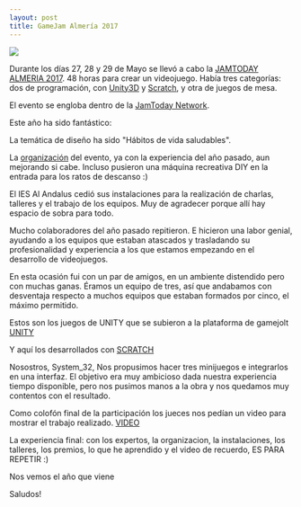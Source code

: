 ```yaml
---
layout: post
title: GameJam Almería 2017
---
```




![](http://www.jamtodayalmeria.com/wp-content/uploads/2015/06/cabecera-1.png)

Durante los días 27, 28 y 29 de Mayo se llevó a cabo la [JAMTODAY ALMERIA 2017](http://www.jamtodayalmeria.com/).
48 horas para crear un videojuego.
Había tres categorías: dos de programación, con [Unity3D](https://unity3d.com/es) y [Scratch](https://scratch.mit.edu/), y otra de juegos de mesa.

El evento se engloba dentro de la [JamToday Network](http://www.jamtoday.eu/about-us-2/about-jamtoday-network/). 

Este año ha sido fantástico:

La temática de diseño ha sido "Hábitos de vida saludables".

La [organización](http://www.jamtodayalmeria.com/wp-content/uploads/2015/06/cabecera-1.png) del evento, ya con la experiencia del año pasado, aun mejorando si cabe. Incluso pusieron una máquina recreativa DIY en la entrada para los ratos de descanso :)

El IES Al Andalus cedió sus instalaciones para la realización de charlas, talleres y el trabajo de los equipos. Muy de agradecer porque allí hay espacio de sobra para todo.

Mucho colaboradores del año pasado repitieron. E hicieron una labor genial, ayudando a los equipos que estaban atascados y trasladando su profesionalidad y experiencia a los que estamos empezando en el desarrollo de videojuegos.

En esta ocasión fui con un par de amigos, en un ambiente distendido pero con muchas ganas. Éramos un equipo de tres, así que andabamos con desventaja respecto a muchos equipos que estaban formados por cinco, el máximo permitido. 

Estos son los juegos de UNITY que se subieron a la plataforma de gamejolt [UNITY](http://jams.gamejolt.io/jamtodayalmeria2017/games)

Y aquí los desarrollados con [SCRATCH](https://scratch.mit.edu/studios/4066947/projects/)

Nosostros, System_32, Nos propusimos hacer tres minijuegos e integrarlos en una interfaz. El objetivo era muy ambicioso dada nuestra experiencia tiempo disponible, pero nos pusimos manos a la obra y nos quedamos muy contentos con el resultado.

Como colofón final de la participación los jueces nos pedían un video para mostrar el trabajo realizado. [VIDEO](https://vimeo.com/219279205 ) 

La experiencia final: con los expertos, la organizacion, la instalaciones, los talleres, los premios, lo que he aprendido y el video de recuerdo, ES PARA REPETIR :)


Nos vemos el año que viene 

Saludos!
